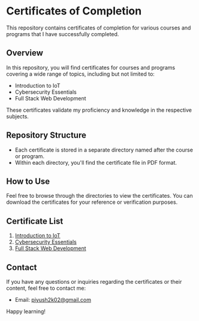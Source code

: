 # Certificates of Completion

This repository contains certificates of completion for various courses and programs that I have successfully completed.

## Overview

In this repository, you will find certificates for courses and programs covering a wide range of topics, including but not limited to:

- Introduction to IoT
- Cybersecurity Essentials
- Full Stack Web Development

These certificates validate my proficiency and knowledge in the respective subjects.

## Repository Structure

- Each certificate is stored in a separate directory named after the course or program.
- Within each directory, you'll find the certificate file in PDF format.

## How to Use

Feel free to browse through the directories to view the certificates. You can download the certificates for your reference or verification purposes.

## Certificate List

1. [Introduction to IoT](Introduction_to_IoT/)
2. [Cybersecurity Essentials](Cybersecurity_Essentials/)
3. [Full Stack Web Development](Full_Stack_Web_Development/)

## Contact

If you have any questions or inquiries regarding the certificates or their content, feel free to contact me:

- Email: piyush2k02@gmail.com

Happy learning!

